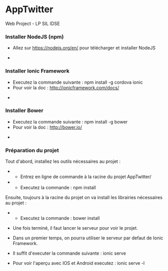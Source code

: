 # AppTwitter
Web Project - LP SIL IDSE

### Installer NodeJS (npm)
+ Allez sur https://nodejs.org/en/ pour télécharger et installer NodeJS

-

### Installer Ionic Framework
+ Executez la commande suivante : npm install -g cordova ionic
+ Pour voir la doc : http://ionicframework.com/docs/

-

### Installer Bower
+ Executez la commande suivante : npm install -g bower
+ Pour voir la doc : http://bower.io/

-

### Préparation du projet

Tout d'abord, installez les outils nécessaires au projet :
+ - Entrez en ligne de commande à la racine du projet AppTwitter/
+ - Executez la commande : npm install

Ensuite, toujours à la racine du projet on va install les librairies nécessaires au projet :
+ - Executez la commande : bower install

+ Une fois terminé, il faut lancer le serveur pour voir le projet.
+ Dans un premier temps, on pourra utiliser le serveur par defaut de Ionic Framework.
+ Il suffit d'executer la commande suivante : ionic serve

+ Pour voir l'aperçu avec IOS et Android executez : ionic serve -l

